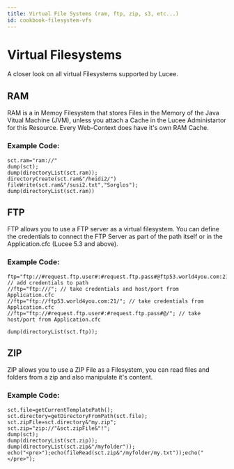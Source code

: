 ```yaml
---
title: Virtual File Systems (ram, ftp, zip, s3, etc...)
id: cookbook-filesystem-vfs
---
```


# Virtual Filesystems #
A closer look on all virtual Filesystems supported by Lucee.

## RAM ##
RAM is a in Memoy Filesystem that stores Files in the Memory of the Java Vitual Machine (JVM), unless you attach a Cache in the Lucee Administartor for this Resource.
Every Web-Context does have it's own RAM Cache.

### Example Code: ###

```cfs
sct.ram="ram://"
dump(sct);
dump(directoryList(sct.ram));
directoryCreate(sct.ram&"/heidi2/")
fileWrite(sct.ram&"/susi2.txt","Sorglos");
dump(directoryList(sct.ram))
```

## FTP ##
FTP allows you to use a FTP server as a virtual filesystem. You can define the credentials to connect the FTP Server as part of the path itself or in the Application.cfc (Lucee 5.3 and above).

### Example Code: ###

```cfs
ftp="ftp://#request.ftp.user#:#request.ftp.pass#@ftp53.world4you.com:21/"; // add credentials to path
//ftp="ftp:///"; // take credentials and host/port from Application.cfc
//ftp="ftp://ftp53.world4you.com:21/"; // take credentials from Application.cfc
//ftp="ftp://#request.ftp.user#:#request.ftp.pass#@/"; // take host/port from Application.cfc

dump(directoryList(sct.ftp));

```

## ZIP ##
ZIP allows you to use a ZIP File as a Filesystem, you can read files and folders from a zip and also manipulate it's content.

### Example Code: ###

```cfs
sct.file=getCurrentTemplatePath();
sct.directory=getDirectoryFromPath(sct.file);
sct.zipFile=sct.directory&"my.zip";
sct.zip="zip://"&sct.zipFile&"!";
dump(sct);
dump(directoryList(sct.zip));
dump(directoryList(sct.zip&"/myfolder"));
echo("<pre>");echo(fileRead(sct.zip&"/myfolder/my.txt"));echo("</pre>");

```
